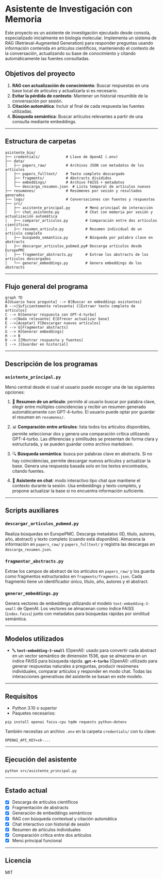 # Asistente de Investigación con Memoria

Este proyecto es un asistente de investigación ejecutado desde consola, especializado inicialmente en biología molecular. Implementa un sistema de RAG (Retrieval-Augmented Generation) para responder preguntas usando información contenida en artículos científicos, manteniendo el contexto de la conversación, actualizando su base de conocimiento y citando automáticamente las fuentes consultadas.

## Objetivos del proyecto

1. **RAG con actualización de conocimiento**: Buscar respuestas en una base local de artículos y actualizarla si es necesario.
2. **Evitar la pérdida de contexto**: Mantener un historial resumible de la conversación por sesión.
3. **Citación automática**: Incluir al final de cada respuesta las fuentes utilizadas.
4. **Búsqueda semántica**: Buscar artículos relevantes a partir de una consulta mediante embeddings.

---

## Estructura de carpetas

```
asistente_bio/
├── credentials/            # Llave de OpenAI (.env)
├── data/
│   ├── papers_raw/         # Archivos JSON con metadatos de los artículos
│   ├── papers_fulltext/    # Texto completo descargado
│   ├── fragments/          # Abstracts divididos
│   ├── embeddings/         # Archivo FAISS + metadatos
│   └── descarga_resumen.json  # Lista temporal de artículos nuevos
├── resumenes/              # Resúmenes por sesión y resultados generados
├── logs/                   # Conversaciones con fuentes y respuestas
├── src/
│   ├── asistente_principal.py       # Menú principal de interacción
│   ├── chat_asistente.py            # Chat con memoria por sesión y actualización automática
│   ├── comparar_articulos.py        # Comparación entre dos artículos científicos
│   ├── resumen_articulo.py          # Resumen individual de un artículo completo
│   ├── busqueda_semantica.py        # Búsqueda por palabra clave en abstracts
│   ├── descargar_articulos_pubmed.py# Descarga artículos desde EuropePMC
│   ├── fragmentar_abstracts.py      # Extrae los abstracts de los artículos descargados
│   └── generar_embeddings.py        # Genera embeddings de los abstracts
```

---

## Flujo general del programa

```mermaid
graph TD
A[Usuario hace pregunta] --> B[Buscar en embeddings existentes]
B -->|Suficientemente relevante| C[Extraer texto completo de artículos]
C --> D[Generar respuesta con GPT-4-turbo]
B -->|Nada relevante| E[Ofrecer actualizar base]
E -->|Aceptar| F[Descargar nuevos artículos]
F --> G[Fragmentar abstracts]
G --> H[Generar embeddings]
H --> B
D --> I[Mostrar respuesta y fuentes]
I --> J[Guardar en historial]
```

---

## Descripción de los programas

### `asistente_principal.py`

Menú central desde el cual el usuario puede escoger una de las siguientes opciones:

1. 📄 **Resumen de un artículo**: permite al usuario buscar por palabra clave, elegir entre múltiples coincidencias y recibir un resumen generado automáticamente con GPT-4-turbo. El usuario puede optar por guardar el resumen en `resumenes/`.

2. 📊 **Comparación entre artículos**: lista todos los artículos disponibles, permite seleccionar dos y genera una comparación crítica utilizando GPT-4-turbo. Las diferencias y similitudes se presentan de forma clara y estructurada, y se pueden guardar como archivo markdown.

3. 🔍 **Búsqueda semántica**: busca por palabras clave en abstracts. Si no hay coincidencias, permite descargar nuevos artículos y actualizar la base. Genera una respuesta basada solo en los textos encontrados, citando fuentes.

4. 💬 **Asistente en chat**: modo interactivo tipo chat que mantiene el contexto durante la sesión. Usa embeddings y texto completo, y propone actualizar la base si no encuentra información suficiente.

---

## Scripts auxiliares

### `descargar_articulos_pubmed.py`

Realiza búsquedas en EuropePMC. Descarga metadatos (ID, título, autores, año, abstract) y texto completo (cuando está disponible). Almacena la información en `papers_raw/` y `papers_fulltext/` y registra las descargas en `descarga_resumen.json`.

### `fragmentar_abstracts.py`

Extrae los campos de abstract de los artículos en `papers_raw/` y los guarda como fragmentos estructurados en `fragments/fragments.json`. Cada fragmento tiene un identificador único, título, año, autores y el abstract.

### `generar_embeddings.py`

Genera vectores de embeddings utilizando el modelo `text-embedding-3-small` de OpenAI. Los vectores se almacenan como índice FAISS (`index.faiss`) junto con metadatos para búsquedas rápidas por similitud semántica.

---

## Modelos utilizados

* 🔤 **`text-embedding-3-small`** (OpenAI): usado para convertir cada abstract en un vector semántico de dimensión 1536, que se almacena en un índice FAISS para búsqueda rápida.
 **`gpt-4-turbo`** (OpenAI): utilizado para generar respuestas naturales a preguntas, producir resúmenes individuales, comparar artículos y responder en modo chat. Todas las interacciones generativas del asistente se basan en este modelo.

---

## Requisitos

* Python 3.10 o superior
* Paquetes necesarios:

```bash
pip install openai faiss-cpu tqdm requests python-dotenv
```

También necesitas un archivo `.env` en la carpeta `credentials/` con tu clave:

```
OPENAI_API_KEY=sk-...
```

---

## Ejecución del asistente

```bash
python src/asistente_principal.py
```

---

## Estado actual

* [x] Descarga de artículos científicos
* [x] Fragmentación de abstracts
* [x] Generación de embeddings semánticos
* [x] RAG con búsqueda contextual y citación automática
* [x] Chat interactivo con historial de sesión
* [x] Resumen de artículos individuales
* [x] Comparación crítica entre dos artículos
* [x] Menú principal funcional

---

## Licencia

MIT
